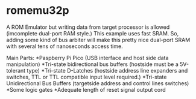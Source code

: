 # romemu32p
A ROM Emulator but writing data from target processor is allowed (imcomplete dual-port RAM style.)
This example uses fast SRAM. So, adding some kind of bus arbiter will make this pretty nice dual-port SRAM with several tens of nanoseconds access time.

Main Parts:
*Paspberry Pi Pico (USB interface and host side data manipulation)
*Tri-state bidirectional bus buffers (hostside must be a 5V-tolerant type) 
*Tri-state D-Latches (hostside address line expanders and switches, TTL or TTL compatible input level required.)
*Tri-state Unidirectional Bus Buffers (targetside address and control lines switches)
*Some logic gates
*Adequate length of reset signal output cord
